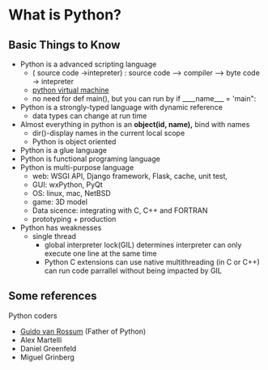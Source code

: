 # What is Python?

## Basic Things to Know

- Python is a advanced scripting language 
  - \( source code -&gt;intepreter\) : source code --&gt; compiler --&gt; byte code -&gt; intepreter
  - [python virtual machine](https://www.geeksforgeeks.org/internal-working-of-python/)
  - no need for def main\(\), but you can run by if \_\_\__name\_\_\_ = 'main":
- Python is a strongly-typed language with dynamic reference
  - data types can change at run time
- Almost everything in python is an **object\(id, name\),** bind with names
  - dir\(\)-display names in the current local scope
  - Python is object oriented
- Python is a glue language
- Python is functional programing language
- Python is multi-purpose language
  - web: WSGI API, Django framework, Flask, cache, unit test, 
  - GUI: wxPython, PyQt
  - OS: linux, mac, NetBSD
  - game: 3D model
  - Data sicence: integrating with C, C++ and FORTRAN 
  - prototyping + production
- Python has weaknesses
  - single thread
    - global interpreter lock\(GIL\) determines interpreter can only execute one line at the same time
    - Python C extensions can use native multithreading \(in C or C++\) can run code parrallel without being impacted by GIL 

## Some references

Python coders

- [Guido van Rossum](https://en.wikipedia.org/wiki/Guido_van_Rossum) (Father of Python)
- Alex Martelli
- Daniel Greenfeld
- Miguel Grinberg